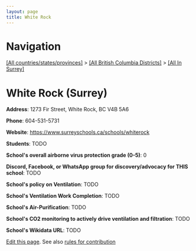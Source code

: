 ```yaml
---
layout: page
title: White Rock
---
```

# Navigation

[[All countries/states/provinces]](../../..) > [[All British Columbia Districts]](../..) > [[All In Surrey]](..)

# White Rock (Surrey)

**Address**: 1273 Fir Street, White Rock, BC V4B 5A6

**Phone**: 604-531-5731

**Website**: <https://www.surreyschools.ca/schools/whiterock>

**Students**: TODO

**School's overall airborne virus protection grade (0-5)**: 0

**Discord, Facebook, or WhatsApp group for discovery/advocacy for THIS school**: TODO

**School's policy on Ventilation**: TODO

**School's Ventilation Work Completion**: TODO

**School's Air-Purification**: TODO

**School's CO2 monitoring to actively drive ventilation and filtration**: TODO

**School's Wikidata URL**: TODO


[Edit this page](https://github.com/ventilate-schools/BC/edit/main/./Surrey/White_Rock.md). See also [rules for contribution](../../../contribution-rules/)